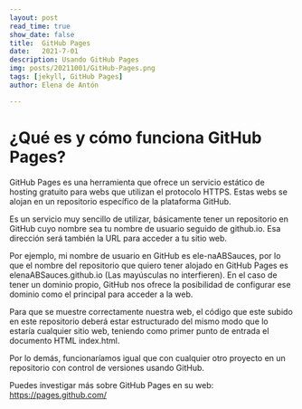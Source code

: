 ```yaml
---
layout: post
read_time: true
show_date: false
title:  GitHub Pages
date:   2021-7-01
description: Usando GitHub Pages
img: posts/20211001/GitHub-Pages.png
tags: [jekyll, GitHub Pages]
author: Elena de Antón

---
```


# ¿Qué es y cómo funciona GitHub Pages?

GitHub Pages es una herramienta que ofrece un servicio estático de hosting gratuito para webs que utilizan el protocolo HTTPS. Estas webs se alojan en un repositorio específico de la plataforma GitHub.

Es un servicio muy sencillo de utilizar, básicamente tener un repositorio en GitHub cuyo nombre sea tu nombre de usuario seguido de github.io. Esa dirección será también la URL para acceder a tu sitio web. 

Por ejemplo, mi nombre de usuario en GitHub es ele-naABSauces, por lo que el nombre del repositorio que quiero tener alojado en GitHub Pages es elenaABSauces.github.io (Las mayúsculas no interfieren). En el caso de tener un dominio propio, GitHub nos ofrece la posibilidad de configurar ese dominio como el principal para acceder a la web.

Para que se muestre correctamente nuestra web, el código que este subido en este repositorio deberá estar estructurado del mismo modo que lo estaría cualquier sitio web, teniendo como primer punto de entrada el documento HTML index.html. 

Por lo demás, funcionaríamos igual que con cualquier otro proyecto en un repositorio con control de versiones usando GitHub.

Puedes investigar más sobre GitHub Pages en su web: https://pages.github.com/